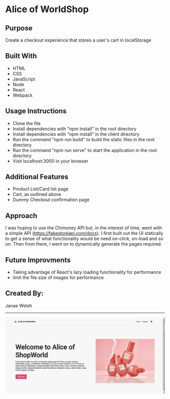 # Alice of WorldShop

## Purpose
Create a checkout experience that stores a user's cart in localStorage

## Built With

- HTML
- CSS
- JavaScript
- Node
- React
- Webpack

## Usage Instructions
- Clone the file
- Install dependencies with "npm install" in the root directory
- Install dependencies with "npm install" in the client directory
- Run the command "npm run build" to build the static files in the root directory
- Run the command "npm run serve" to start the application in the root directory
- Visit localhost:3000 in your browser

## Additional Features
- Product List/Card list page
- Cart, as outlined above
- Dummy Checkout confirmation page


## Approach
I was hoping to use the Chimoney API but, in the interest of time, went with a simple API (https://fakestoreapi.com/docs). I first built out the UI statically to get a sense of what functionality would be need on-click, on-load and so on. Then from there, I went on to dynamically generate the pages required.

## Future Improvments
- Taking advantage of React's lazy loading functionality for performance
- limit the file size of images for performance

## Created By:
Janae Welsh

---

![](./client/public/screenshot.png)